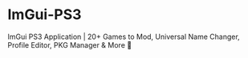 # ImGui-PS3
ImGui PS3 Application | 20+ Games to Mod, Universal Name Changer, Profile Editor, PKG Manager &amp; More 🚀
